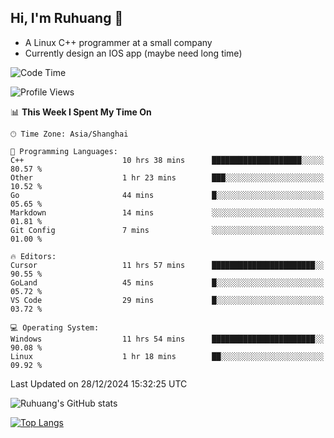 ## Hi, I'm Ruhuang 👋

- A Linux C++ programmer at a small company
- Currently design an IOS app (maybe need long time)

<!--START_SECTION:waka-->
![Code Time](http://img.shields.io/badge/Code%20Time-222%20hrs%2034%20mins-blue)

![Profile Views](http://img.shields.io/badge/Profile%20Views-0-blue)

📊 **This Week I Spent My Time On** 

```text
🕑︎ Time Zone: Asia/Shanghai

💬 Programming Languages: 
C++                      10 hrs 38 mins      ████████████████████░░░░░   80.57 % 
Other                    1 hr 23 mins        ███░░░░░░░░░░░░░░░░░░░░░░   10.52 % 
Go                       44 mins             █░░░░░░░░░░░░░░░░░░░░░░░░   05.65 % 
Markdown                 14 mins             ░░░░░░░░░░░░░░░░░░░░░░░░░   01.81 % 
Git Config               7 mins              ░░░░░░░░░░░░░░░░░░░░░░░░░   01.00 % 

🔥 Editors: 
Cursor                   11 hrs 57 mins      ███████████████████████░░   90.55 % 
GoLand                   45 mins             █░░░░░░░░░░░░░░░░░░░░░░░░   05.72 % 
VS Code                  29 mins             █░░░░░░░░░░░░░░░░░░░░░░░░   03.72 % 

💻 Operating System: 
Windows                  11 hrs 54 mins      ███████████████████████░░   90.08 % 
Linux                    1 hr 18 mins        ██░░░░░░░░░░░░░░░░░░░░░░░   09.92 % 
```


 Last Updated on 28/12/2024 15:32:25 UTC
<!--END_SECTION:waka-->

![Ruhuang's GitHub stats](https://github-readme-stats.vercel.app/api?username=ruhuang2001&count_private=true&hide_title=true&show_icons=true&theme=vue)

[![Top Langs](https://github-readme-stats.vercel.app/api/top-langs/?username=ruhuang2001&layout=compact)](https://github.com/anuraghazra/github-readme-stats)
